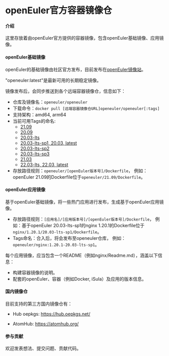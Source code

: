 # openEuler官方容器镜像仓

#### 介绍

这里存放着由openEuler官方提供的容器镜像，包含openEuler基础镜像、应用镜像。


#### openEuler基础镜像

openEuler的基础镜像由社区官方发布，目前发布在[openEuler镜像站](https://repo.openeuler.org)。

"openeuler:latest"是最新可用的长期稳定镜像。

镜像发布后，会同步推送到各个远端容器镜像仓，信息如下：

- 仓库及镜像名：`openeuler/openeuler`
- 下载命令：`docker pull [远端容器镜像仓URL]openeuler/openeuler[:tags]`
- 支持架构：amd64, arm64
- 当前可用Tags的命名: 
	- [21.09](https://repo.openeuler.org/openEuler-21.09/docker_img/)
	- [20.09](https://repo.openeuler.org/openEuler-20.09/docker_img/)
	- [20.03-lts](https://repo.openeuler.org/openEuler-20.03-LTS/)
	- [20.03-lts-sp1, 20.03, latest](https://repo.openeuler.org/openEuler-20.03-LTS-SP1/docker_img/)
	- [20.03-lts-sp2](https://repo.openeuler.org/openEuler-20.03-LTS-SP2/docker_img/)
	- [20.03-lts-sp3](https://repo.openeuler.org/openEuler-20.03-LTS-SP3/docker_img/)
	- [21.03](https://repo.openeuler.org/openEuler-21.03/docker_img/)
	- [22.03-lts, 22.03, latest](https://repo.openeuler.org/openEuler-22.03-LTS/docker_img/)
- 存放路径规则：`openeuler/[openEuler版本号]/Dockerfile`，
例如：openEuler 21.09的Dockerfile位于`openeuler/21.09/Dockerfile`。

#### openEuler应用镜像

基于openEuler基础镜像，将一些热门应用进行发布，生成基于openEuler应用镜像。

- 存放路径规则：`[应用名]/[应用版本号]/[openEuler版本号]/Dockerfile`，
例如：基于openEuler 20.03-lts-sp1的nginx 1.20.1的Dockerfile位于`nginx/1.20.1/20.03-lts-sp1/Dockerfile`。
- Tags命名：合入后，将会发布至openeuler仓库，
例如：`openeuler/nginx:1.20.1-20.03-lts-sp1`。

每个应用镜像，应当包含一个README（例如nginx/Readme.md），涵盖以下信息：

- 构建容器镜像的说明。
- 配套的openEuler、容器（例如Docker, iSula）及应用的版本信息。



#### 国内镜像仓

目前支持的第三方国内镜像仓有：

- Hub oepkgs: https://hub.oepkgs.net/

- AtomHub: https://atomhub.org/


#### 参与贡献

欢迎发表想法、提交问题、贡献代码。
